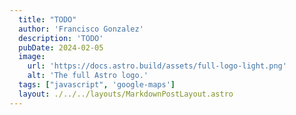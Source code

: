 ```yaml
---
  title: "TODO"
  author: 'Francisco Gonzalez'
  description: 'TODO'
  pubDate: 2024-02-05
  image:
    url: 'https://docs.astro.build/assets/full-logo-light.png'
    alt: 'The full Astro logo.'
  tags: ["javascript", 'google-maps']
  layout: ./../../layouts/MarkdownPostLayout.astro
---
```


<!-- # TODO -->